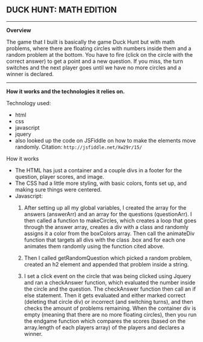 ## DUCK HUNT: MATH EDITION
---
**Overview**

The game that I built is basically the game Duck Hunt but with math problems, where there are floating circles with numbers inside them and a random problem at the bottom. You have to fire (click on the circle with the correct answer) to get a point and a new question. If you miss, the turn switches and the next player goes until we have no more circles and a winner is declared.

---
**How it works and the technologies it relies on.**

Technology used:
- html
- css
- javascript
- jquery
- also looked up the code on JSFiddle on how to make the elements move randomly. Citation: ``http://jsfiddle.net/Xw29r/15/``

How it works

- The HTML has just a container and a couple divs in a footer for the question, player scores, and image.
- The CSS had a little more styling, with basic colors, fonts set up, and making sure things were centered.
- Javascript:
  1. After setting up all my global variables, I created the array for the answers (answerArr) and an array for the questions (questionArr). I then called a function to makeCircles, which creates a loop that goes through the answer array, creates a div with a class and randomly assigns it a color from the boxColors array. Then call the animateDiv function that targets all divs with the class .box and for each one animates them randomly using the function cited above.

  2. Then I called getRandomQuestion which picked a random problem, created an h2 element and appended that problem inside a string.

  3. I set a click event on the circle that was being clicked using Jquery and ran a checkAnswer function, which evaluated the number inside the circle and the question. The checkAnswer function then call an if else statement. Then it gets evaluated and either marked correct (deleting that circle div) or incorrect (and switching turns), and then checks the amount of problems remaining. When the container div is empty (meaning that there are no more floating circles), then you run the endgame function which compares the scores (based on the array.length of each players array) of the players and declares a winner.
